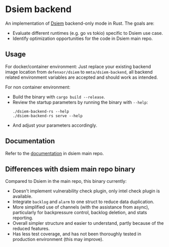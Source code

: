 # Dsiem backend

An implementation of [Dsiem](https://github.com/defenxor/dsiem) backend-only mode in Rust. The goals are:

- Evaluate different runtimes (e.g. go vs tokio) specific to Dsiem use case.
- Identify optimization opportunities for the code in Dsiem main repo.

## Usage

For docker/container environment: Just replace your existing backend image location from `defenxor/dsiem` to `mmta/dsiem-backend`, all backend related environment variables are accepted and should work as intended.

For non container environment:
- Build the binary with `cargo build --release`.
- Review the startup parameters by running the binary with `--help`:
    ```shell
    ./dsiem-backend-rs --help
    ./dsiem-backend-rs serve --help
    ```
- And adjust your parameters accordingly.

## Documentation

Refer to the [documentation](https://github.com/defenxor/dsiem/tree/master/docs) in dsiem main repo.

## Differences with dsiem main repo binary

Compared to Dsiem in the main repo, this binary currently:

- Doesn't implement vulnerability check plugin, only intel check plugin is available.
- Integrate `backlog` and `alarm` to one struct to reduce data duplication.
- More simplified use of channels (with the assistance from async), particularly for backpressure control, backlog deletion, and stats reporting.
- Overall simpler structure and easier to understand, partly because of the reduced features.
- Has less test coverage, and has not been thoroughly tested in production environment (this may improve).


